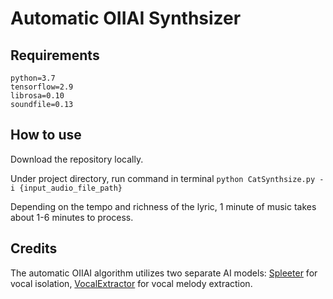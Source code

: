 # Automatic OIIAI Synthsizer 

## Requirements

```
python=3.7
tensorflow=2.9
librosa=0.10
soundfile=0.13
```

## How to use
Download the repository locally.

Under project directory, run command in terminal `python CatSynthsize.py -i {input_audio_file_path}`

Depending on the tempo and richness of the lyric, 1 minute of music takes about 1-6 minutes to process.

## Credits

The automatic OIIAI algorithm utilizes two separate AI models: [Spleeter](https://github.com/deezer/spleeter) for vocal isolation, [VocalExtractor](https://github.com/s603122001/Vocal-Melody-Extraction) for vocal melody extraction.
